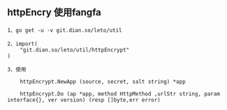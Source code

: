 ## httpEncry 使用fangfa

    1、go get -u -v git.dian.so/leto/util

    2、import(
        "git.dian.so/leto/util/httpEncrypt"
    )

    3、使用

        httpEncrypt.NewApp (source, secret, salt string) *app

        httpEncrypt.Do (ap *app, method HttpMethod ,urlStr string, param interface{}, ver version) (resp []byte,err error)

